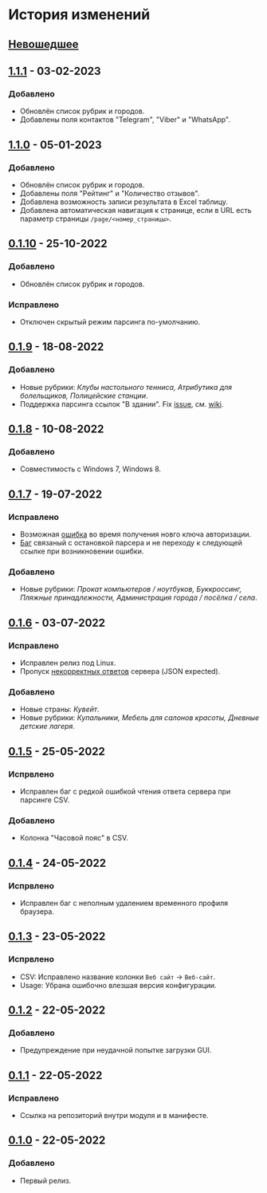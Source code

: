 # История изменений

## [Невошедшее]

## [1.1.1] - 03-02-2023
### Добавлено
- Обновлён список рубрик и городов.
- Добавлены поля контактов "Telegram", "Viber" и "WhatsApp".

## [1.1.0] - 05-01-2023
### Добавлено
- Обновлён список рубрик и городов.
- Добавлены поля "Рейтинг" и "Количество отзывов".
- Добавлена возможность записи результата в Excel таблицу.
- Добавлена автоматическая навигация к странице, если в URL есть параметр страницы `/page/<номер_страницы>`.

## [0.1.10] - 25-10-2022
### Добавлено
- Обновлён список рубрик и городов.

### Исправлено
- Отключен скрытый режим парсинга по-умолчанию.

## [0.1.9] - 18-08-2022
### Добавлено
- Новые рубрики: *Клубы настольного тенниса, Атрибутика для болельщиков, Полицейские станции*.
- Поддержка парсинга ссылок "В здании". Fix [issue](https://github.com/interlark/parser-2gis/issues/13), см. [wiki](https://github.com/interlark/parser-2gis/wiki/URLs).

## [0.1.8] - 10-08-2022
### Добавлено
- Совместимость с Windows 7, Windows 8.

## [0.1.7] - 19-07-2022
### Исправлено
- Возможная [ошибка](https://github.com/interlark/parser-2gis/issues/9) во время получения новго ключа авторизации.
- [Баг](https://github.com/interlark/parser-2gis/issues/7) связаный с остановкой парсера и не переходу к следующей ссылке при возникновении ошибки.

### Добавлено
- Новые рубрики: *Прокат компьютеров / ноутбуков, Буккроссинг, Пляжные принадлежности, Администрация города / посёлка / села*.

## [0.1.6] - 03-07-2022
### Исправлено
- Исправлен релиз под Linux.
- Пропуск [некорректных ответов](https://github.com/interlark/parser-2gis/issues/4#issuecomment-1172172691) сервера (JSON expected).

### Добавлено
- Новые страны: *Кувейт*.
- Новые рубрики: *Купальники, Мебель для салонов красоты, Дневные детские лагеря*.

## [0.1.5] - 25-05-2022
### Испрвлено
- Исправлен баг с редкой ошибкой чтения ответа сервера при парсинге CSV.

### Добавлено
- Колонка "Часовой пояс" в CSV.

## [0.1.4] - 24-05-2022
### Испрвлено
- Исправлен баг с неполным удалением временного профиля браузера.

## [0.1.3] - 23-05-2022
### Испрвлено
- CSV: Исправлено название колонки `Веб сайт` -> `Веб-сайт`.
- Usage: Убрана ошибочно влезшая версия конфигурации.

## [0.1.2] - 22-05-2022
### Добавлено
- Предупреждение при неудачной попытке загрузки GUI.

## [0.1.1] - 22-05-2022
### Исправлено
- Ссылка на репозиторий внутри модуля и в манифесте.

## [0.1.0] - 22-05-2022
### Добавлено
- Первый релиз.


[Невошедшее]: https://github.com/interlark/parser-2gis/compare/v1.1.1...HEAD
[1.1.1]: https://github.com/interlark/parser-2gis/compare/v1.1.0...v1.1.1
[1.1.0]: https://github.com/interlark/parser-2gis/compare/v0.1.10...v1.1.0
[0.1.10]: https://github.com/interlark/parser-2gis/compare/v0.1.9...v0.1.10
[0.1.9]: https://github.com/interlark/parser-2gis/compare/v0.1.8...v0.1.9
[0.1.8]: https://github.com/interlark/parser-2gis/compare/v0.1.7...v0.1.8
[0.1.7]: https://github.com/interlark/parser-2gis/compare/v0.1.6...v0.1.7
[0.1.6]: https://github.com/interlark/parser-2gis/compare/v0.1.5...v0.1.6
[0.1.5]: https://github.com/interlark/parser-2gis/compare/v0.1.4...v0.1.5
[0.1.4]: https://github.com/interlark/parser-2gis/compare/v0.1.3...v0.1.4
[0.1.3]: https://github.com/interlark/parser-2gis/compare/v0.1.2...v0.1.3
[0.1.2]: https://github.com/interlark/parser-2gis/compare/v0.1.1...v0.1.2
[0.1.1]: https://github.com/interlark/parser-2gis/compare/v0.1.0...v0.1.1
[0.1.0]: https://github.com/interlark/parser-2gis/releases/tag/v0.1.0
